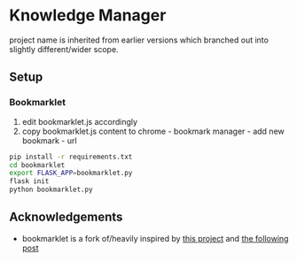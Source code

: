 # Knowledge Manager

project name is inherited from earlier versions which branched out into slightly different/wider scope.

## Setup

### Bookmarklet

1. edit bookmarklet.js accordingly
2. copy bookmarklet.js content to chrome - bookmark manager - add new bookmark - url

```bash
pip install -r requirements.txt
cd bookmarklet
export FLASK_APP=bookmarklet.py
flask init
python bookmarklet.py
```

## Acknowledgements

- bookmarklet is a fork of/heavily inspired by [this project](https://gist.github.com/codemicro/f7d4d4b687c3ec2e7186ef7efecfcc35) and [the following post](https://www.tdpain.net/blog/a-year-of-reading)